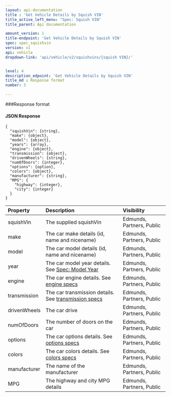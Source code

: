 ```yaml
---
layout: api-documentation
title : 'Get Vehicle Details by Squish VIN'
title_active_left_menu: "Spec: Squish VIN"
title_parent: Api documentation

amount_version: 1
title-endpoint: 'Get Vehicle Details by Squish VIN'
spec: spec_squishvin
version: v1
api: vehicle
dropdown-link: 'api/vehicle/v2/squishvins/{squish VIN}/'


level: 4
description_edpoint: 'Get Vehicle Details by Squish VIN'
title_md : Response format
number: 3

---
```


###Response format

#### JSON Response

	{
	  "squishVin": {string},
	  "make": {object},
	  "model": {object},
	  "years": {array},
	  "engine": {object},
	  "transmission": {object},
	  "drivenWheels": {string},
	  "numOfDoors": {integer},
	  "options": {option},
	  "colors": {object},
	  "manufacturer": {string},
	  "MPG": {
	    "highway": {integer},
	    "city": {integer}
	  }
	}


| Property      				| Description                         					| Visibility                |
|:------------------------------|:------------------------------------------------------|:------------------------- |
| squishVin		    			| The supplied squishVin								| Edmunds, Partners, Public |
| make		    				| The car make details (id, name and nicename)			| Edmunds, Partners, Public |
| model							| The car model details (id, name and nicename)			| Edmunds, Partners, Public |
| year	  						| The car model year details. See [Spec: Model Year](/api-documentation/vehicle/spec_model_year/v2/)		| Edmunds, Partners, Public |
| engine		    			| The car engine details. See [engine specs](/api-documentation/vehicle/spec_engine_and_transmission/v2/)	| Edmunds, Partners, Public |
| transmission					| The car transmission details. See [transmission specs](/api-documentation/vehicle/spec_engine_and_transmission/v2/)	| Edmunds, Partners, Public |
| drivenWheels	    			| The car drive								| Edmunds, Partners, Public |
| numOfDoors	    			| The number of doors on the car									| Edmunds, Partners, Public |
| options					    | The car options details. See [options specs](/api-documentation/vehicle/spec_colors_and_options/v2/)		| Edmunds, Partners, Public |
| colors						| The car colors details. See [colors specs](/api-documentation/vehicle/spec_colors_and_options/v2/)					| Edmunds, Partners, Public |
| manufacturer				    | The name of the manufacturer					| Edmunds, Partners, Public |
| MPG						    | The highway and city MPG details					| Edmunds, Partners, Public |


